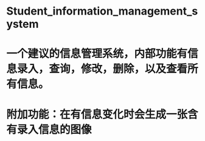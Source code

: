 #  Student_information_management_system
# 一个建议的信息管理系统，内部功能有信息录入，查询，修改，删除，以及查看所有信息。
# 附加功能：在有信息变化时会生成一张含有录入信息的图像
